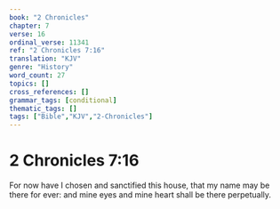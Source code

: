 ```yaml
---
book: "2 Chronicles"
chapter: 7
verse: 16
ordinal_verse: 11341
ref: "2 Chronicles 7:16"
translation: "KJV"
genre: "History"
word_count: 27
topics: []
cross_references: []
grammar_tags: [conditional]
thematic_tags: []
tags: ["Bible","KJV","2-Chronicles"]
---
```


# 2 Chronicles 7:16

For now have I chosen and sanctified this house, that my name may be there for ever: and mine eyes and mine heart shall be there perpetually.
